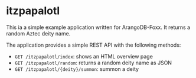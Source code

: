 itzpapalotl
===========

This ia a simple example application written for ArangoDB-Foxx.
It returns a random Aztec deity name.

The application provides a simple REST API with the following methods:
* `GET /itzpapalotl/index`: shows an HTML overview page
* `GET /itzpapalotl/random`: returns a random deity name as JSON
* `GET /itzpapalotl/{deity}/summon`: summon a deity

